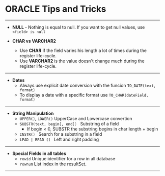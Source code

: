 # ORACLE Tips and Tricks
----------

- **NULL** - Nothing is equal to null. If you want to get null values, use `<field> is null`

- **CHAR vs VARCHAR2**
	- Use **CHAR** if the field varies his length a lot of times during the register life-cycle.
	- Use **VARCHAR2** is the value doesn't change much during the register life-cycle.
	
----------

- **Dates**
	- Always use explicit date conversion with the funcion `TO_DATE(text, format)`
	- To display a date with a specific format use `TO_CHAR(dateField, format)`

----------

- **String Manipulation**
	- `UPPER()`, `LOWER()` UpperCase and Lowercase convertion
	- `SUBSTR(text, begin[, end]) ` Substring of a field
		- If begin < 0, SUBSTR the substring begins in char length + begin
	- `INSTR() ` Search for a substring in a field
	- `LPAD | RPAD () ` Left and right padding

----------
- **Special Fields in all tables**
	- `rowid`  Unique identifier for a row in all database
	- `rownum` List index in the resultSet.

----------